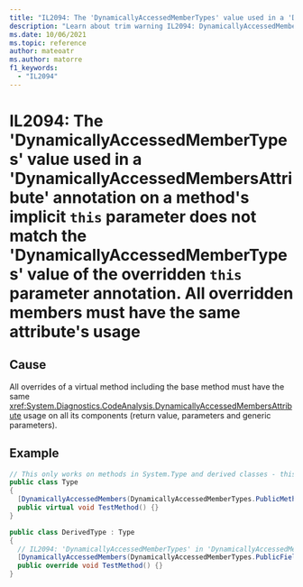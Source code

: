 ```yaml
---
title: "IL2094: The 'DynamicallyAccessedMemberTypes' value used in a 'DynamicallyAccessedMembersAttribute' annotation on a method's implicit `this` parameter does not match the 'DynamicallyAccessedMemberTypes' value of the overridden `this` parameter annotation. All overridden members must have the same attribute's usage."
description: "Learn about trim warning IL2094: DynamicallyAccessedMembersImplicitThisOverrideDoesNotMatchBaseAnnotation"
ms.date: 10/06/2021
ms.topic: reference
author: mateoatr
ms.author: matorre
f1_keywords:
  - "IL2094"
---
```

# IL2094: The 'DynamicallyAccessedMemberTypes' value used in a 'DynamicallyAccessedMembersAttribute' annotation on a method's implicit `this` parameter does not match the 'DynamicallyAccessedMemberTypes' value of the overridden `this` parameter annotation. All overridden members must have the same attribute's usage

## Cause

All overrides of a virtual method including the base method must have the same <xref:System.Diagnostics.CodeAnalysis.DynamicallyAccessedMembersAttribute> usage on all its components (return value, parameters and generic parameters).

## Example

```C#
// This only works on methods in System.Type and derived classes - this is just an example
public class Type
{
  [DynamicallyAccessedMembers(DynamicallyAccessedMemberTypes.PublicMethods)]
  public virtual void TestMethod() {}
}

public class DerivedType : Type
{
  // IL2094: 'DynamicallyAccessedMemberTypes' in 'DynamicallyAccessedMembersAttribute' on the implicit 'this' parameter of method 'DerivedType.TestMethod' don't match overridden implicit 'this' parameter of method 'Type.TestMethod'. All overridden members must have the same 'DynamicallyAccessedMembersAttribute' usage.
  [DynamicallyAccessedMembers(DynamicallyAccessedMemberTypes.PublicFields)]
  public override void TestMethod() {}
}
```
